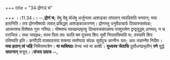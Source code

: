 +++
title = "34 द्रोणञ् च"

+++
।।11.34।। --,**द्रोणं च;** येषु येषु योधेषु अर्जुनस्य आशङ्का तांस्तान्
व्यपदिशति भगवान्; मया हतानिति। तत्र द्रोणभीष्मयोः तावत् प्रसिद्धम्
आशङ्काकारणम्। द्रोणस्तु धनुर्वेदाचार्यः दिव्यास्त्रसंपन्नः; आत्मनश्च
विशेषतः गुरुः गरिष्ठः। भीष्मश्च स्वच्छन्दमृत्युः दिव्यास्त्रसंपन्नश्च
परशुरामेण द्वन्द्वयुद्धम् अगमत्; न च पराजितः। तथा जयद्रथः; यस्य पिता तपः
चरति मम पुत्रस्य शिरः भूमौ निपातयिष्यति यः; तस्यापि शिरः पतिष्यति इति।
कर्णोऽपि वासवदत्तया शक्त्या त्वमोघया संपन्नः सूर्यपुत्रः कानीनः यतः; अतः
तन्नाम्नैव निर्देशः। **मया हतान् त्वं जहि** निमित्तमात्रेण। **मा
व्यथिष्ठाः** तेभ्यः भयं मा कार्षीः। **युध्यस्व जेतासि**
दुर्योधनप्रभृतीन् **रणे** युद्धे **सपत्नान्** शत्रून्।।**संजय उवाच --,**
